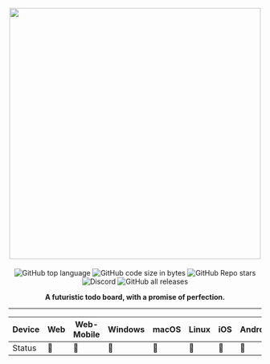<h1 align="center">
  <br>
  <img src="https://github.com/user-attachments/assets/96db739d-ca07-4597-b598-c572fb0314d3" width="500">
  <br>
</h1>


<p align="center">  
  <img src="https://img.shields.io/github/languages/top/kahpslock/chronos-web?style=for-the-badge" alt="GitHub top language">
  <img src="https://img.shields.io/github/languages/code-size/kahpslock/chronos-web?style=for-the-badge" alt="GitHub code size in bytes">
  <img src="https://img.shields.io/github/stars/kahpslock/chronos-web?style=for-the-badge" alt="GitHub Repo stars">
  
  <br>
  <img src="https://img.shields.io/discord/1318607130378502156?style=for-the-badge" alt="Discord">
  <img src="https://img.shields.io/github/downloads/kahpslock/chronos-web/total?style=for-the-badge" alt="GitHub all releases">
</p>

<div align="center">
  <b>A futuristic todo board, with a promise of perfection.<b>
  <hr>

  <table><thead>
    <tr>
      <th>Device</th>
      <th>Web</th>
      <th>Web-Mobile</th>
      <th>Windows</th>
      <th>macOS</th>
      <th>Linux</th>
      <th>iOS</th>
      <th>Android</th>
      <th>TIZEN</th>
      <th>CLI</th>
      <th>Google Home</th>
    </tr></thead>
    <tbody>
      <tr>
        <td>Status</td>
        <td>🔴</td>
        <td>🔴</td>
        <td>🔴</td>
        <td>🔴</td>
        <td>🔴</td>
        <td>🔴</td>
        <td>🔴</td>
        <td>🔴</td>
        <td>🔴</td>
        <td>🔴</td>
      </tr>
    </tbody>
  </table>
</div>
  
